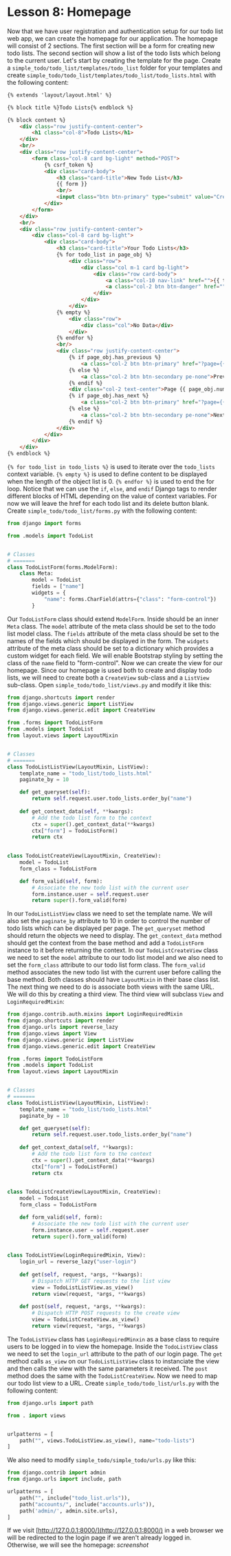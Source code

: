 # Lesson 8: Homepage

Now that we have user registration and authentication setup for our todo list web app, we can create the homepage for our application. The homepage will consist of 2 sections. The first section will be a form for creating new todo lists. The second section will show a list of the todo lists which belong to the current user. Let's start by creating the template for the page. Create a `simple_todo/todo_list/templates/todo_list` folder for your templates and create `simple_todo/todo_list/templates/todo_list/todo_lists.html` with the following content:
```html
{% extends 'layout/layout.html' %}

{% block title %}Todo Lists{% endblock %}

{% block content %}
    <div class="row justify-content-center">
        <h1 class="col-8">Todo Lists</h1>
    </div>
    <br/>
    <div class="row justify-content-center">
        <form class="col-8 card bg-light" method="POST">
            {% csrf_token %}
            <div class="card-body">
                <h3 class="card-title">New Todo List</h3>
                {{ form }}
                <br/>
                <input class="btn btn-primary" type="submit" value="Create Todo List"/>
            </div>
        </form>
    </div>
    <br/>
    <div class="row justify-content-center">
        <div class="col-8 card bg-light">
            <div class="card-body">
                <h3 class="card-title">Your Todo Lists</h3>
                {% for todo_list in page_obj %}
                    <div class="row">
                        <div class="col m-1 card bg-light">
                            <div class="row card-body">
                                <a class="col-10 nav-link" href="">{{ todo_list.name }}</a>
                                <a class="col-2 btn btn-danger" href="">Delete</a>
                            </div>
                        </div>
                    </div>
                {% empty %}
                    <div class="row">
                        <div class="col">No Data</div>
                    </div>
                {% endfor %}
                <br/>
                <div class="row justify-content-center">
                    {% if page_obj.has_previous %}
                        <a class="col-2 btn btn-primary" href="?page={{ page_obj.previous_page_number }}">Previous</a>
                    {% else %}
                        <a class="col-2 btn btn-secondary pe-none">Previous</a>
                    {% endif %}
                    <div class="col-2 text-center">Page {{ page_obj.number }} of {{ paginator.num_pages }}</div>
                    {% if page_obj.has_next %}
                        <a class="col-2 btn btn-primary" href="?page={{ page_obj.next_page_number }}">Next</a>
                    {% else %}
                        <a class="col-2 btn btn-secondary pe-none">Next</a>
                    {% endif %}
                </div>
            </div>
        </div>
    </div>
{% endblock %}
```

`{% for todo_list in todo_lists %}` is used to iterate over the `todo_lists` context variable. `{% empty %}` is used to define content to be displayed when the length of the object list is 0. `{% endfor %}` is used to end the for loop. Notice that we can use the `if`, `else`, and `endif` Django tags to render different blocks of HTML depending on the value of context variables. For now we will leave the href for each todo list and its delete button blank. Create `simple_todo/todo_list/forms.py` with the following content:
```python
from django import forms

from .models import TodoList


# Classes
# =======
class TodoListForm(forms.ModelForm):
    class Meta:
        model = TodoList
        fields = ["name"]
        widgets = {
            "name": forms.CharField(attrs={"class": "form-control"})
        }
```

Our `TodoListForm` class should extend `ModelForm`. Inside should be an inner `Meta` class. The `model` attribute of the meta class should be set to the todo list model class. The `fields` attribute of the meta class should be set to the names of the fields which should be displayed in the form. The `widgets` attribute of the meta class should be set to a dictionary which provides a custom widget for each field. We will enable Bootstrap styling by setting the class of the `name` field to "form-control". Now we can create the view for our homepage. Since our homepage is used both to create and display todo lists, we will need to create both a `CreateView` sub-class and a `ListView` sub-class. Open `simple_todo/todo_list/views.py` and modify it like this:
```python
from django.shortcuts import render
from django.views.generic import ListView
from django.views.generic.edit import CreateView

from .forms import TodoListForm
from .models import TodoList
from layout.views import LayoutMixin


# Classes
# =======
class TodoListListView(LayoutMixin, ListView):
    template_name = "todo_list/todo_lists.html"
    paginate_by = 10

    def get_queryset(self):
        return self.request.user.todo_lists.order_by("name")
    
    def get_context_data(self, **kwargs):
        # Add the todo list form to the context
        ctx = super().get_context_data(**kwargs)
        ctx["form"] = TodoListForm()
        return ctx
    

class TodoListCreateView(LayoutMixin, CreateView):
    model = TodoList
    form_class = TodoListForm

    def form_valid(self, form):
        # Associate the new todo list with the current user
        form.instance.user = self.request.user
        return super().form_valid(form)
```

In our `TodoListListView` class we need to set the template name. We will also set the `paginate_by` attribute to 10 in order to control the number of todo lists which can be displayed per page. The `get_queryset` method should return the objects we need to display. The `get_context_data` method should get the context from the base method and add a `TodoListForm` instance to it before returning the context. In our `TodoListCreateView` class we need to set the `model` attribute to our todo list model and we also need to set the `form_class` attribute to our todo list form class. The `form_valid` method associates the new todo list with the current user before calling the base method. Both classes should have `LayoutMixin` in their base class list. The next thing we need to do is associate both views with the same URL. We will do this by creating a third view. The third view will subclass `View` and `LoginRequiredMixin`:
```python
from django.contrib.auth.mixins import LoginRequiredMixin
from django.shortcuts import render
from django.urls import reverse_lazy
from django.views import View
from django.views.generic import ListView
from django.views.generic.edit import CreateView

from .forms import TodoListForm
from .models import TodoList
from layout.views import LayoutMixin


# Classes
# =======
class TodoListListView(LayoutMixin, ListView):
    template_name = "todo_list/todo_lists.html"
    paginate_by = 10

    def get_queryset(self):
        return self.request.user.todo_lists.order_by("name")
    
    def get_context_data(self, **kwargs):
        # Add the todo list form to the context
        ctx = super().get_context_data(**kwargs)
        ctx["form"] = TodoListForm()
        return ctx
    

class TodoListCreateView(LayoutMixin, CreateView):
    model = TodoList
    form_class = TodoListForm

    def form_valid(self, form):
        # Associate the new todo list with the current user
        form.instance.user = self.request.user
        return super().form_valid(form)
    

class TodoListView(LoginRequiredMixin, View):
    login_url = reverse_lazy("user-login")
    
    def get(self, request, *args, **kwargs):
        # Dispatch HTTP GET requests to the list view
        view = TodoListListView.as_view()
        return view(request, *args, **kwargs)
    
    def post(self, request, *args, **kwargs):
        # Dispatch HTTP POST requests to the create view
        view = TodoListCreateView.as_view()
        return view(request, *args, **kwargs)
```

The `TodoListView` class has `LoginRequiredMinxin` as a base class to require users to be logged in to view the homepage. Inside the `TodoListView` class we need to set the `login_url` attribute to the path of our login page. The `get` method calls `as_view` on our `TodoListListView` class to instanciate the view and then calls the view with the same parameters it received. The `post` method does the same with the `TodoListCreateView`. Now we need to map our todo list view to a URL. Create `simple_todo/todo_list/urls.py` with the following content:
```python
from django.urls import path

from . import views


urlpatterns = [
    path("", views.TodoListView.as_view(), name="todo-lists")
]
```

We also need to modify `simple_todo/simple_todo/urls.py` like this:
```python
from django.contrib import admin
from django.urls import include, path

urlpatterns = [
    path("", include("todo_list.urls")),
    path("accounts/", include("accounts.urls")),
    path('admin/', admin.site.urls),
]
```

If we visit [http://127.0.0.1:8000/](http://127.0.0.1:8000/) in a web browser we will be redirected to the login page if we aren't already logged in. Otherwise, we will see the homepage:
*screenshot*
